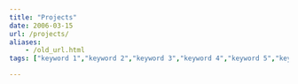 ```yaml
---
title: "Projects" 
date: 2006-03-15
url: /projects/
aliases:
    - /old_url.html
tags: ["keyword 1","keyword 2","keyword 3","keyword 4","keyword 5","keyword 6","keyword 7","keyword 8"]

---
```

